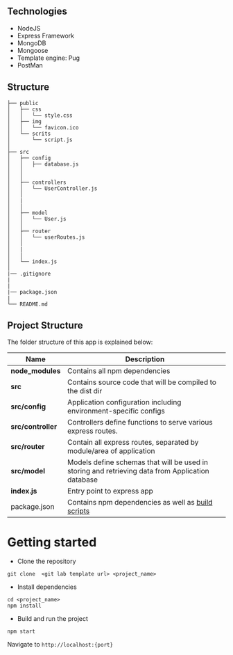## Technologies

* NodeJS
* Express Framework
* MongoDB
* Mongoose
* Template engine: Pug
* PostMan


## Structure

```
├── public
│   ├── css
│   │   └── style.css
│   ├── img
│   │   └── favicon.ico
│   └── scrits
│       └── script.js
│
├── src
│   ├── config
│   │   ├── database.js
│   │   
│   │
│   ├── controllers
│   │   └── UserController.js
│   │
│   |
│   │
│   ├── model
│   │   └── User.js
│   │
│   ├── router
│   │   └── userRoutes.js
│   │
│   |
│   │
│   └── index.js
│
|── .gitignore
|
|
|── package.json
|
└── README.md
```

## Project Structure
The folder structure of this app is explained below:

| Name | Description |
| ------------------------ | --------------------------------------------------------------------------------------------- |
| **node_modules**         | Contains all  npm dependencies                                                            |
| **src**                  | Contains  source code that will be compiled to the dist dir                               |
| **src/config**           | Application configuration including environment-specific configs 
| **src/controller**       | Controllers define functions to serve various express routes. 
| **src/router**           | Contain all express routes, separated by module/area of application                       
| **src/model**            | Models define schemas that will be used in storing and retrieving data from Application database  |
| **index.js**             | Entry point to express app                                                               |
| package.json             | Contains npm dependencies as well as [build scripts](#what-if-a-library-isnt-on-definitelytyped)   |     


# Getting started
- Clone the repository
```
git clone  <git lab template url> <project_name>
```
- Install dependencies
```
cd <project_name>
npm install
```
- Build and run the project
```
npm start
```
  Navigate to `http://localhost:{port}`
